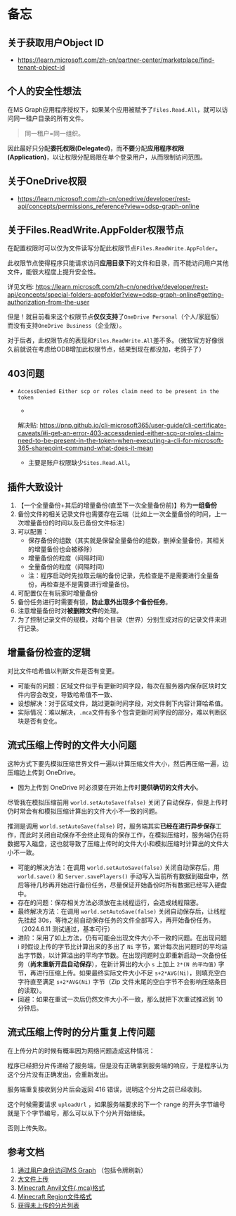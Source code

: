 # 备忘

## 关于获取用户Object ID

* https://learn.microsoft.com/zh-cn/partner-center/marketplace/find-tenant-object-id

## 个人的安全性想法

在MS Graph应用程序授权下，如果某个应用被赋予了`Files.Read.All`，就可以访问同一租户目录的所有文件。

> 同一租户=同一组织。

因此最好只分配**委托权限(Delegated)**，而**不要**分配**应用程序权限(Application)**，以让权限分配局限在单个登录用户，从而限制访问范围。

## 关于OneDrive权限

* https://learn.microsoft.com/zh-cn/onedrive/developer/rest-api/concepts/permissions_reference?view=odsp-graph-online

## 关于Files.ReadWrite.AppFolder权限节点

在配置权限时可以仅为文件读写分配此权限节点`Files.ReadWrite.AppFolder`。

此权限节点使得程序只能请求访问**应用目录下**的文件和目录，而不能访问用户其他文件，能很大程度上提升安全性。

详见文档: https://learn.microsoft.com/zh-cn/onedrive/developer/rest-api/concepts/special-folders-appfolder?view=odsp-graph-online#getting-authorization-from-the-user

但是！就目前看来这个权限节点**仅仅支持**了`OneDrive Personal`（个人/家庭版）而没有支持`OneDrive Business`（企业版）。

对于后者，此权限节点的表现和`Files.ReadWrite.All`差不多。（微软官方好像很久前就说在考虑给ODB增加此权限节点，结果到现在都没加，老鸽子了）

## 403问题

* `AccessDenied Either scp or roles claim need to be present in the token`

    -
    解决贴: https://pnp.github.io/cli-microsoft365/user-guide/cli-certificate-caveats/#i-get-an-error-403-accessdenied-either-scp-or-roles-claim-need-to-be-present-in-the-token-when-executing-a-cli-for-microsoft-365-sharepoint-command-what-does-it-mean
    - 主要是账户权限缺少`Sites.Read.All`。

## 插件大致设计

1. 【一个全量备份+其后的增量备份(直至下一次全量备份前)】称为**一组备份**
2. 备份文件的相关记录文件也需要存在云端（比如上一次全量备份的时间，上一次增量备份的时间以及已备份文件标注）
3. 可以配置：
    - 保存备份的组数（其实就是保留全量备份的组数，删掉全量备份，其相关的增量备份也会被移除）
    - 增量备份的粒度（间隔时间）
    - 全量备份的粒度（间隔时间）
    - 注：程序启动时先拉取云端的备份记录，先检查是不是需要进行全量备份，再检查是不是需要进行增量备份。
4. 可配置仅在有玩家时增量备份
5. 备份任务进行时需要有锁，**防止意外出现多个备份任务**。
6. 注意增量备份时对**被删除文件**的处理。
7. 为了控制记录文件的规模，对每个目录（世界）分别生成对应的记录文件来进行记录。

## 增量备份检查的逻辑

对比文件哈希值以判断文件是否有变更。

* 可能有的问题：区域文件似乎有更新时间字段，每次在服务器内保存区块时文件内容会改变，导致哈希值不一致、
* 设想解决：对于区域文件，跳过更新时间字段，对文件剩下内容计算哈希值。
* 实际情况：难以解决，`.mca`文件有多个包含更新时间字段的部分，难以判断区块是否有变化。

## 流式压缩上传时的文件大小问题

这种方式下要先模拟压缩世界文件一遍以计算压缩文件大小，然后再压缩一遍，边压缩边上传到 OneDrive。

* 因为上传到 OneDrive 时必须要在开始上传时**提供确切的文件大小**。

尽管我在模拟压缩前用 `world.setAutoSave(false)` 关闭了自动保存，但是上传时仍时常会有和模拟压缩计算出的文件大小不一致的问题。  

推测是调用 `world.setAutoSave(false)` 时，服务端其实**已经在进行异步保存**工作，而此时关闭自动保存不会终止现有的保存工作，在模拟压缩时，服务端仍在将数据写入磁盘，这也就导致了压缩上传时的文件大小和模拟压缩时计算出的文件大小不一致。  


* 可能的解决方法：在调用 `world.setAutoSave(false)` 关闭自动保存后，用 `world.save()` 和 `Server.savePlayers()` 手动写入当前所有数据到磁盘中，然后等待几秒再开始进行备份任务，尽量保证开始备份时所有数据已经写入硬盘中。
* 存在的问题：保存相关方法必须放在主线程运行，会造成线程阻塞。
* 最终解决方法：在调用 `world.setAutoSave(false)` 关闭自动保存后，让线程先挂起 30s，等待之前自动保存任务的文件全部写入，再开始备份任务。（2024.6.11 测试通过，基本可行）
* 进阶：采用了如上方法，仍有可能会出现文件大小不一致的问题。在出现问题 i 时假设上传的字节比计算出来的多出了 `Ni` 字节，累计每次出问题时的平均溢出字节数，以计算溢出的平均字节数。在出现问题时立即重新启动一次备份任务（**尚未重新开启自动保存**），在新计算出的大小 `s` 上加上 `2*(N 的平均值)` 字节，再进行压缩上传。如果最终实际文件大小不足 `s+2*AVG(Ni)`，则填充空白字符直至满足 `s+2*AVG(Ni)` 字节（Zip 文件末尾的空白字节不会影响压缩条目的读取）。
* 回避：如果在重试一次后仍然文件大小不一致，那么就把下次重试推迟到 10 分钟后。

## 流式压缩上传时的分片重复上传问题

在上传分片的时候有概率因为网络问题造成这种情况：  

程序已经把分片传递给了服务端，但是没有正确拿到服务端的响应，于是程序认为这个分片没有正确发出，会重新发出。  

服务端重复接收到分片后会返回 416 错误，说明这个分片之前已经收到。

这个时候需要请求 `uploadUrl` ，如果服务端要求的下一个 range 的开头字节编号就是下个字节编号，那么可以从下个分片开始继续。

否则上传失败。

## 参考文档

1. [通过用户身份访问MS Graph](https://learn.microsoft.com/en-us/graph/auth-v2-user?tabs=http#5-use-the-refresh-token-to-get-a-new-access-token)
   （包括令牌刷新）
2. [大文件上传](https://learn.microsoft.com/en-us/onedrive/developer/rest-api/api/driveitem_createuploadsession?view=odsp-graph-online)
3. [Minecraft Anvil文件(.mca)格式](https://wiki.biligame.com/mc/%E5%8C%BA%E5%9D%97%E6%A0%BC%E5%BC%8F)
4. [Minecraft Region文件格式](https://wiki.biligame.com/mc/%E5%8C%BA%E5%9F%9F%E6%96%87%E4%BB%B6%E6%A0%BC%E5%BC%8F)
5. [获得未上传的分片列表](https://learn.microsoft.com/zh-cn/onedrive/developer/rest-api/api/driveitem_createuploadsession?view=odsp-graph-online#resuming-an-in-progress-upload)